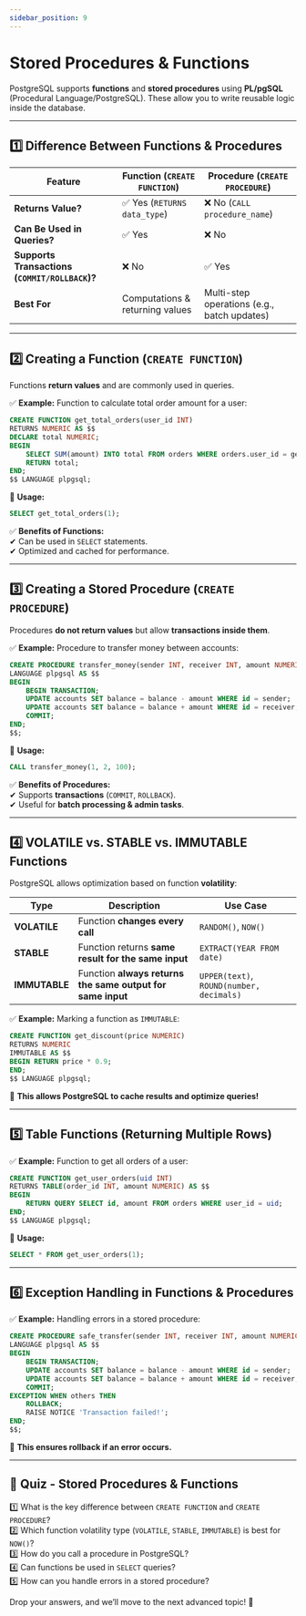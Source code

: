 ```yaml
---
sidebar_position: 9
---
```

# Stored Procedures & Functions
PostgreSQL supports **functions** and **stored procedures** using **PL/pgSQL** (Procedural Language/PostgreSQL). These allow you to write reusable logic inside the database.  

---

## **1️⃣ Difference Between Functions & Procedures**
| Feature         | Function (`CREATE FUNCTION`) | Procedure (`CREATE PROCEDURE`) |
|---------------|-----------------|-----------------|
| **Returns Value?** | ✅ Yes (`RETURNS data_type`) | ❌ No (`CALL procedure_name`) |
| **Can Be Used in Queries?** | ✅ Yes | ❌ No |
| **Supports Transactions (`COMMIT/ROLLBACK`)?** | ❌ No | ✅ Yes |
| **Best For** | Computations & returning values | Multi-step operations (e.g., batch updates) |

---

## **2️⃣ Creating a Function (`CREATE FUNCTION`)**
Functions **return values** and are commonly used in queries.  

✅ **Example:** Function to calculate total order amount for a user:  
```sql
CREATE FUNCTION get_total_orders(user_id INT) 
RETURNS NUMERIC AS $$
DECLARE total NUMERIC;
BEGIN
    SELECT SUM(amount) INTO total FROM orders WHERE orders.user_id = get_total_orders.user_id;
    RETURN total;
END;
$$ LANGUAGE plpgsql;
```
🚀 **Usage:**  
```sql
SELECT get_total_orders(1);
```
✅ **Benefits of Functions:**  
✔ Can be used in `SELECT` statements.  
✔ Optimized and cached for performance.  

---

## **3️⃣ Creating a Stored Procedure (`CREATE PROCEDURE`)**
Procedures **do not return values** but allow **transactions inside them**.  

✅ **Example:** Procedure to transfer money between accounts:  
```sql
CREATE PROCEDURE transfer_money(sender INT, receiver INT, amount NUMERIC) 
LANGUAGE plpgsql AS $$
BEGIN
    BEGIN TRANSACTION;
    UPDATE accounts SET balance = balance - amount WHERE id = sender;
    UPDATE accounts SET balance = balance + amount WHERE id = receiver;
    COMMIT;
END;
$$;
```
🚀 **Usage:**  
```sql
CALL transfer_money(1, 2, 100);
```
✅ **Benefits of Procedures:**  
✔ Supports **transactions** (`COMMIT`, `ROLLBACK`).  
✔ Useful for **batch processing & admin tasks**.  

---

## **4️⃣ VOLATILE vs. STABLE vs. IMMUTABLE Functions**
PostgreSQL allows optimization based on function **volatility**:  

| Type        | Description | Use Case |
|------------|-------------|----------|
| **VOLATILE**  | Function **changes every call** | `RANDOM()`, `NOW()` |
| **STABLE**  | Function returns **same result for the same input** | `EXTRACT(YEAR FROM date)` |
| **IMMUTABLE** | Function **always returns the same output for same input** | `UPPER(text)`, `ROUND(number, decimals)` |

✅ **Example:** Marking a function as `IMMUTABLE`:  
```sql
CREATE FUNCTION get_discount(price NUMERIC) 
RETURNS NUMERIC 
IMMUTABLE AS $$ 
BEGIN RETURN price * 0.9; 
END; 
$$ LANGUAGE plpgsql;
```
🚀 **This allows PostgreSQL to cache results and optimize queries!**  

---

## **5️⃣ Table Functions (Returning Multiple Rows)**
✅ **Example:** Function to get all orders of a user:  
```sql
CREATE FUNCTION get_user_orders(uid INT) 
RETURNS TABLE(order_id INT, amount NUMERIC) AS $$
BEGIN
    RETURN QUERY SELECT id, amount FROM orders WHERE user_id = uid;
END;
$$ LANGUAGE plpgsql;
```
🚀 **Usage:**  
```sql
SELECT * FROM get_user_orders(1);
```

---

## **6️⃣ Exception Handling in Functions & Procedures**
✅ **Example:** Handling errors in a stored procedure:  
```sql
CREATE PROCEDURE safe_transfer(sender INT, receiver INT, amount NUMERIC) 
LANGUAGE plpgsql AS $$
BEGIN
    BEGIN TRANSACTION;
    UPDATE accounts SET balance = balance - amount WHERE id = sender;
    UPDATE accounts SET balance = balance + amount WHERE id = receiver;
    COMMIT;
EXCEPTION WHEN others THEN
    ROLLBACK;
    RAISE NOTICE 'Transaction failed!';
END;
$$;
```
🚀 **This ensures rollback if an error occurs.**  

---

## **📝 Quiz - Stored Procedures & Functions**
1️⃣ What is the key difference between `CREATE FUNCTION` and `CREATE PROCEDURE`?  
2️⃣ Which function volatility type (`VOLATILE`, `STABLE`, `IMMUTABLE`) is best for `NOW()`?  
3️⃣ How do you call a procedure in PostgreSQL?  
4️⃣ Can functions be used in `SELECT` queries?  
5️⃣ How can you handle errors in a stored procedure?  

Drop your answers, and we’ll move to the next advanced topic! 🚀